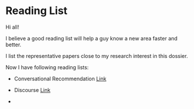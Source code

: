 # Reading List



Hi all!



I believe a good reading list will help a guy know a new area faster and better.



I list the representative papers close to my research interest in this dossier. 



Now I have following reading lists:

- Conversational Recommendation [Link](convrec)

- Discourse [Link](discourse)
- 